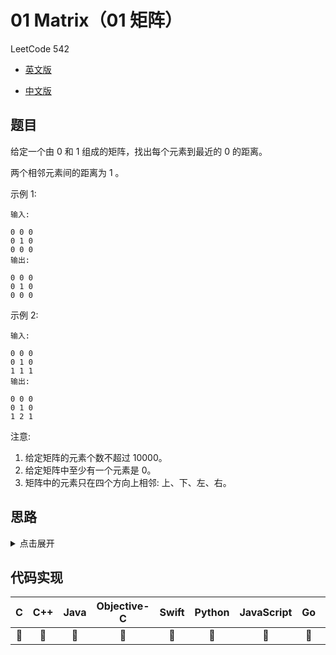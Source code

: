 # 01 Matrix（01 矩阵）

LeetCode 542

- [英文版](https://leetcode.com/problems/01-matrix/)

- [中文版](https://leetcode.com/problems/01-matrix/)

## 题目
给定一个由 0 和 1 组成的矩阵，找出每个元素到最近的 0 的距离。

两个相邻元素间的距离为 1 。

示例 1:
```
输入:

0 0 0
0 1 0
0 0 0
输出:

0 0 0
0 1 0
0 0 0
```

示例 2:
```
输入:

0 0 0
0 1 0
1 1 1
输出:

0 0 0
0 1 0
1 2 1
```

注意:

1. 给定矩阵的元素个数不超过 10000。
2. 给定矩阵中至少有一个元素是 0。
3. 矩阵中的元素只在四个方向上相邻: 上、下、左、右。

## 思路
<details>
<summary>点击展开</summary>
// TODO
</details>

## 代码实现
| C | C++ | Java | Objective-C | Swift | Python | JavaScript | Go | PHP |
| :--: | :--: | :--: | :--: | :--: | :--: | :--: | :--: | :--: |
| 🤔 | 🤔 | 🤔 | 🤔 | 🤔 | 🤔 | 🤔 | 🤔 | 🤔 |

